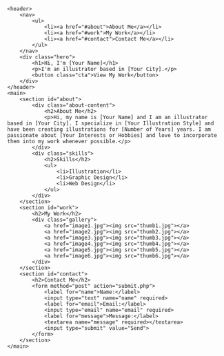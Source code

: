 <!DOCTYPE html>
<html>
<head>
    <title>My Portfolio</title>
    <meta charset="UTF-8">
    <meta name="viewport" content="width=device-width, initial-scale=1.0">
    <link rel="stylesheet" type="text/css" href="style.css">
</head>
<body>
    <!-- Ваш дизайн тут -->
    <div style="width: 1440px; height: 852px; position: relative; background: linear-gradient(0deg, white 0%, white 100%); background-image: url(https://via.placeholder.com/1440x852)">
        <!-- Останній код вашого дизайну тут -->
    </div>
    
    <header>
        <nav>
            <ul>
                <li><a href="#about">About Me</a></li>
                <li><a href="#work">My Work</a></li>
                <li><a href="#contact">Contact Me</a></li>
            </ul>
        </nav>
        <div class="hero">
            <h1>Hi, I'm [Your Name]</h1>
            <p>I'm an illustrator based in [Your City].</p>
            <button class="cta">View My Work</button>
        </div>
    </header>
    <main>
        <section id="about">
            <div class="about-content">
                <h2>About Me</h2>
                <p>Hi, my name is [Your Name] and I am an illustrator based in [Your City]. I specialize in [Your Illustration Style] and have been creating illustrations for [Number of Years] years. I am passionate about [Your Interests or Hobbies] and love to incorporate them into my work whenever possible.</p>
            </div>
            <div class="skills">
                <h2>Skills</h2>
                <ul>
                    <li>Illustration</li>
                    <li>Graphic Design</li>
                    <li>Web Design</li>
                </ul>
            </div>
        </section>
        <section id="work">
            <h2>My Work</h2>
            <div class="gallery">
                <a href="image1.jpg"><img src="thumb1.jpg"></a>
                <a href="image2.jpg"><img src="thumb2.jpg"></a>
                <a href="image3.jpg"><img src="thumb3.jpg"></a>
                <a href="image4.jpg"><img src="thumb4.jpg"></a>
                <a href="image5.jpg"><img src="thumb5.jpg"></a>
                <a href="image6.jpg"><img src="thumb6.jpg"></a>
            </div>
        </section>
        <section id="contact">
            <h2>Contact Me</h2>
            <form method="post" action="submit.php">
                <label for="name">Name:</label>
                <input type="text" name="name" required>
                <label for="email">Email:</label>
                <input type="email" name="email" required>
                <label for="message">Message:</label>
                <textarea name="message" required></textarea>
                <input type="submit" value="Send">
            </form>
        </section>
    </main>
</body>
</html>
